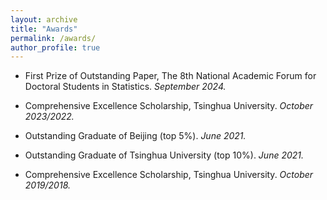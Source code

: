 ```yaml
---
layout: archive
title: "Awards"
permalink: /awards/
author_profile: true
---
```


- First Prize of Outstanding Paper, The 8th National Academic Forum for Doctoral Students in Statistics. _September 2024._ 

- Comprehensive Excellence Scholarship, Tsinghua University. _October 2023/2022._

- Outstanding Graduate of Beijing (top 5%). _June 2021._
	
- Outstanding Graduate of Tsinghua University (top 10%). _June 2021._

- Comprehensive Excellence Scholarship, Tsinghua University. _October 2019/2018._
